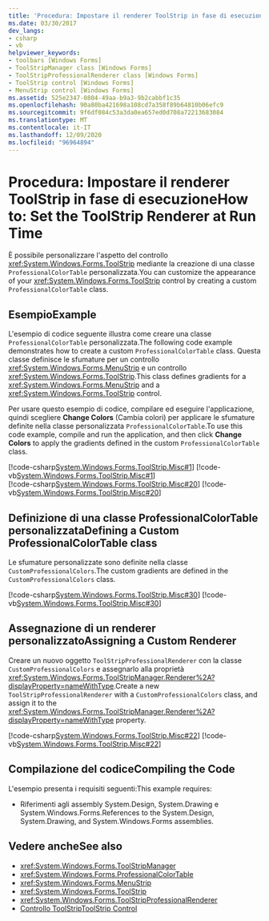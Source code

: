```yaml
---
title: 'Procedura: Impostare il renderer ToolStrip in fase di esecuzione'
ms.date: 03/30/2017
dev_langs:
- csharp
- vb
helpviewer_keywords:
- toolbars [Windows Forms]
- ToolStripManager class [Windows Forms]
- ToolStripProfessionalRenderer class [Windows Forms]
- ToolStrip control [Windows Forms]
- MenuStrip control [Windows Forms]
ms.assetid: 525e2347-0804-49aa-b9a3-9b2cabbf1c35
ms.openlocfilehash: 90a80ba421698a108cd7a358f89b64810b06efc9
ms.sourcegitcommit: 9f6df084c53a3da0ea657ed0d708a72213683084
ms.translationtype: MT
ms.contentlocale: it-IT
ms.lasthandoff: 12/09/2020
ms.locfileid: "96964894"
---
```

# <a name="how-to-set-the-toolstrip-renderer-at-run-time"></a><span data-ttu-id="bc8ea-102">Procedura: Impostare il renderer ToolStrip in fase di esecuzione</span><span class="sxs-lookup"><span data-stu-id="bc8ea-102">How to: Set the ToolStrip Renderer at Run Time</span></span>
<span data-ttu-id="bc8ea-103">È possibile personalizzare l'aspetto del controllo <xref:System.Windows.Forms.ToolStrip> mediante la creazione di una classe `ProfessionalColorTable` personalizzata.</span><span class="sxs-lookup"><span data-stu-id="bc8ea-103">You can customize the appearance of your <xref:System.Windows.Forms.ToolStrip> control by creating a custom `ProfessionalColorTable` class.</span></span>  
  
## <a name="example"></a><span data-ttu-id="bc8ea-104">Esempio</span><span class="sxs-lookup"><span data-stu-id="bc8ea-104">Example</span></span>  
 <span data-ttu-id="bc8ea-105">L'esempio di codice seguente illustra come creare una classe `ProfessionalColorTable` personalizzata.</span><span class="sxs-lookup"><span data-stu-id="bc8ea-105">The following code example demonstrates how to create a custom `ProfessionalColorTable` class.</span></span> <span data-ttu-id="bc8ea-106">Questa classe definisce le sfumature per un controllo <xref:System.Windows.Forms.MenuStrip> e un controllo <xref:System.Windows.Forms.ToolStrip>.</span><span class="sxs-lookup"><span data-stu-id="bc8ea-106">This class defines gradients for a <xref:System.Windows.Forms.MenuStrip> and a <xref:System.Windows.Forms.ToolStrip> control.</span></span>  
  
 <span data-ttu-id="bc8ea-107">Per usare questo esempio di codice, compilare ed eseguire l'applicazione, quindi scegliere **Change Colors** (Cambia colori) per applicare le sfumature definite nella classe personalizzata `ProfessionalColorTable`.</span><span class="sxs-lookup"><span data-stu-id="bc8ea-107">To use this code example, compile and run the application, and then click **Change Colors** to apply the gradients defined in the custom `ProfessionalColorTable` class.</span></span>  
  
 [!code-csharp[System.Windows.Forms.ToolStrip.Misc#1](~/samples/snippets/csharp/VS_Snippets_Winforms/System.Windows.Forms.ToolStrip.Misc/CS/Program.cs#1)]
 [!code-vb[System.Windows.Forms.ToolStrip.Misc#1](~/samples/snippets/visualbasic/VS_Snippets_Winforms/System.Windows.Forms.ToolStrip.Misc/VB/Program.vb#1)]  
[!code-csharp[System.Windows.Forms.ToolStrip.Misc#20](~/samples/snippets/csharp/VS_Snippets_Winforms/System.Windows.Forms.ToolStrip.Misc/CS/Program.cs#20)]
[!code-vb[System.Windows.Forms.ToolStrip.Misc#20](~/samples/snippets/visualbasic/VS_Snippets_Winforms/System.Windows.Forms.ToolStrip.Misc/VB/Program.vb#20)]  
  
## <a name="defining-a-custom-professionalcolortable-class"></a><span data-ttu-id="bc8ea-108">Definizione di una classe ProfessionalColorTable personalizzata</span><span class="sxs-lookup"><span data-stu-id="bc8ea-108">Defining a Custom ProfessionalColorTable class</span></span>  
 <span data-ttu-id="bc8ea-109">Le sfumature personalizzate sono definite nella classe `CustomProfessionalColors`.</span><span class="sxs-lookup"><span data-stu-id="bc8ea-109">The custom gradients are defined in the `CustomProfessionalColors` class.</span></span>  
  
 [!code-csharp[System.Windows.Forms.ToolStrip.Misc#30](~/samples/snippets/csharp/VS_Snippets_Winforms/System.Windows.Forms.ToolStrip.Misc/CS/Program.cs#30)]
 [!code-vb[System.Windows.Forms.ToolStrip.Misc#30](~/samples/snippets/visualbasic/VS_Snippets_Winforms/System.Windows.Forms.ToolStrip.Misc/VB/Program.vb#30)]  
  
## <a name="assigning-a-custom-renderer"></a><span data-ttu-id="bc8ea-110">Assegnazione di un renderer personalizzato</span><span class="sxs-lookup"><span data-stu-id="bc8ea-110">Assigning a Custom Renderer</span></span>  
 <span data-ttu-id="bc8ea-111">Creare un nuovo oggetto `ToolStripProfessionalRenderer` con la classe `CustomProfessionalColors` e assegnarlo alla proprietà <xref:System.Windows.Forms.ToolStripManager.Renderer%2A?displayProperty=nameWithType>.</span><span class="sxs-lookup"><span data-stu-id="bc8ea-111">Create a new `ToolStripProfessionalRenderer` with a `CustomProfessionalColors` class, and assign it to the <xref:System.Windows.Forms.ToolStripManager.Renderer%2A?displayProperty=nameWithType> property.</span></span>  
  
 [!code-csharp[System.Windows.Forms.ToolStrip.Misc#22](~/samples/snippets/csharp/VS_Snippets_Winforms/System.Windows.Forms.ToolStrip.Misc/CS/Program.cs#22)]
 [!code-vb[System.Windows.Forms.ToolStrip.Misc#22](~/samples/snippets/visualbasic/VS_Snippets_Winforms/System.Windows.Forms.ToolStrip.Misc/VB/Program.vb#22)]  
  
## <a name="compiling-the-code"></a><span data-ttu-id="bc8ea-112">Compilazione del codice</span><span class="sxs-lookup"><span data-stu-id="bc8ea-112">Compiling the Code</span></span>  
 <span data-ttu-id="bc8ea-113">L'esempio presenta i requisiti seguenti:</span><span class="sxs-lookup"><span data-stu-id="bc8ea-113">This example requires:</span></span>  
  
- <span data-ttu-id="bc8ea-114">Riferimenti agli assembly System.Design, System.Drawing e System.Windows.Forms.</span><span class="sxs-lookup"><span data-stu-id="bc8ea-114">References to the System.Design, System.Drawing, and System.Windows.Forms assemblies.</span></span>  
  
## <a name="see-also"></a><span data-ttu-id="bc8ea-115">Vedere anche</span><span class="sxs-lookup"><span data-stu-id="bc8ea-115">See also</span></span>

- <xref:System.Windows.Forms.ToolStripManager>
- <xref:System.Windows.Forms.ProfessionalColorTable>
- <xref:System.Windows.Forms.MenuStrip>
- <xref:System.Windows.Forms.ToolStrip>
- <xref:System.Windows.Forms.ToolStripProfessionalRenderer>
- [<span data-ttu-id="bc8ea-116">Controllo ToolStrip</span><span class="sxs-lookup"><span data-stu-id="bc8ea-116">ToolStrip Control</span></span>](toolstrip-control-windows-forms.md)

